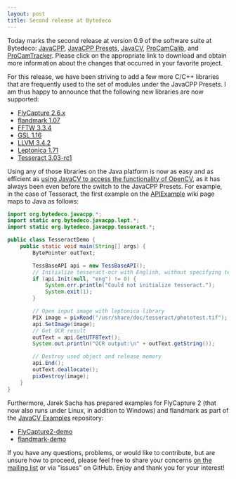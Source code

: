 ```yaml
---
layout: post
title: Second release at Bytedeco
---
```


Today marks the second release at version 0.9 of the software suite at Bytedeco: [JavaCPP](https://github.com/bytedeco/javacpp), [JavaCPP Presets](https://github.com/bytedeco/javacpp-presets), [JavaCV](https://github.com/bytedeco/javacv), [ProCamCalib](https://github.com/bytedeco/procamcalib), and [ProCamTracker](https://github.com/bytedeco/procamtracker). Please click on the appropriate link to download and obtain more information about the changes that occurred in your favorite project.

For this release, we have been striving to add a few more C/C++ libraries that are frequently used to the set of modules under the JavaCPP Presets. I am thus happy to announce that the following new libraries are now supported:

 * [FlyCapture 2.6.x](http://ww2.ptgrey.com/sdk/flycap)
 * [flandmark 1.07](http://cmp.felk.cvut.cz/~uricamic/flandmark/)
 * [FFTW 3.3.4](http://www.fftw.org/)
 * [GSL 1.16](http://www.gnu.org/software/gsl/)
 * [LLVM 3.4.2](http://llvm.org/)
 * [Leptonica 1.71](http://www.leptonica.org/)
 * [Tesseract 3.03-rc1](https://code.google.com/p/tesseract-ocr/)

Using any of those libraries on the Java platform is now as easy and as efficient as [using JavaCV to access the functionality of OpenCV](https://github.com/bytedeco/javacv#quick-start-for-opencv-and-ffmpeg), as it has always been even before the switch to the JavaCPP Presets. For example, in the case of Tesseract, the first example on the [APIExample](https://code.google.com/p/tesseract-ocr/wiki/APIExample) wiki page maps to Java as follows:

```java
import org.bytedeco.javacpp.*;
import static org.bytedeco.javacpp.lept.*;
import static org.bytedeco.javacpp.tesseract.*;

public class TesseractDemo {
    public static void main(String[] args) {
        BytePointer outText;

        TessBaseAPI api = new TessBaseAPI();
        // Initialize tesseract-ocr with English, without specifying tessdata path
        if (api.Init(null, "eng") != 0) {
            System.err.println("Could not initialize tesseract.");
            System.exit(1);
        }

        // Open input image with leptonica library
        PIX image = pixRead("/usr/share/doc/tesseract/phototest.tif");
        api.SetImage(image);
        // Get OCR result
        outText = api.GetUTF8Text();
        System.out.println("OCR output:\n" + outText.getString());

        // Destroy used object and release memory
        api.End();
        outText.deallocate();
        pixDestroy(image);
    }
}
```

Furthermore, Jarek Sacha has prepared examples for FlyCapture 2 (that now also runs under Linux, in addition to Windows) and flandmark as part of the [JavaCV Examples](https://github.com/bytedeco/javacv-examples) repository:

 * [FlyCapture2-demo](https://github.com/bytedeco/javacv-examples/tree/master/FlyCapture2-demo)
 * [flandmark-demo](https://github.com/bytedeco/javacv-examples/tree/master/flandmark-demo)

If you have any questions, problems, or would like to contribute, but are unsure how to proceed, please feel free to share your concerns [on the mailing list](http://groups.google.com/group/javacpp-project) or via "issues" on GitHub. Enjoy and thank you for your interest!
